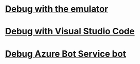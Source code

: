 # [Debug with the emulator](../debug-bots-emulator.md)
# [Debug with Visual Studio Code](../debug-bots-locally-vscode.md)
# [Debug Azure Bot Service bot](../azure/azure-bot-service-debug-bot.md)